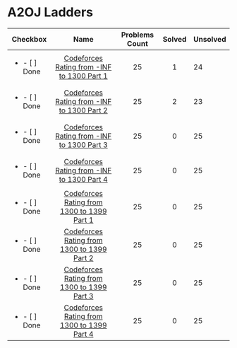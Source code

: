 # A2OJ Ladders


| Checkbox |  Name | Problems Count | Solved | Unsolved
|---|:---:|:---:|:---:|---|
|<ul><li>- [ ]  Done</li></ul>|[Codeforces Rating from -INF to 1300 Part 1 ](https://codeforces.com/group/JC4gmpF4LH/contest/259094)|25|1|24
|<ul><li>- [ ] Done</li></ul>|[Codeforces Rating from -INF to 1300 Part 2](https://codeforces.com/group/JC4gmpF4LH/contest/259095)|25|2|23
|<ul><li>- [ ] Done</li></ul>|[Codeforces Rating from -INF to 1300 Part 3](https://codeforces.com/group/JC4gmpF4LH/contest/259096)|25|0|25
|<ul><li>- [ ] Done</li></ul>|[Codeforces Rating from -INF to 1300 Part 4](https://codeforces.com/group/JC4gmpF4LH/contest/259097)|25|0|25
|<ul><li>- [ ]  Done</li></ul>|[Codeforces Rating from 1300 to 1399 Part 1 ](https://codeforces.com/group/JC4gmpF4LH/contest/259100)|25|0|25
|<ul><li>- [ ] Done</li></ul>|[Codeforces Rating from 1300 to 1399 Part 2](https://codeforces.com/group/JC4gmpF4LH/contest/259101)|25|0|25
|<ul><li>- [ ] Done</li></ul>|[Codeforces Rating from 1300 to 1399 Part 3](https://codeforces.com/group/JC4gmpF4LH/contest/259102)|25|0|25
|<ul><li>- [ ] Done</li></ul>|[Codeforces Rating from 1300 to 1399 Part 4](https://codeforces.com/group/JC4gmpF4LH/contest/259103)|25|0|25

